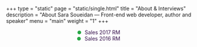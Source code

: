 +++
type = "static"
page = "static/single.html"
title = "About & Interviews"
description = "About Sara Soueidan — Front-end web developer, author and speaker"
menu = "main"
weight = "1"
+++


<div id="chart"></div>

<div class="goal">
	<div class="circle"></div><p>Sales 2017 RM <span id="goal"></span></p>
</div>


<div id="lastYear"></div>


<div class="goal">
	<div class="circle"></div><p>Sales 2016 RM <span id="goal2"></span></p>
</div>

<style type="text/css">
	.goal{ display: flex; align-items: center; justify-content: center; }
	.goal .circle{
		height: 10px;
		width: 10px;
		background: #28a745;
		border-radius: 50%;
		margin: 0 10px 0 0;
	}
	.goal p { margin: 0; color: #36114C; }
</style>

<script src="https://unpkg.com/frappe-charts@0.0.6/dist/frappe-charts.min.iife.js"></script>
<script type="text/javascript">

var goal = 1600;

	const data = {
    labels: ["February", "March","August", "September", "October", "November"],
    datasets: [
        {
            title: "Sales",
            values: [250,300,300, 0, 0,300]
        }
    ],
	"specific_values": [
		{
			title: "GOALS",
			line_type: "dashed",
			value: goal
		},
	]
}

const chart = new Chart({
    parent: '#chart', // or a DOM element
    title: "Income Accountability",
    data: data,
    type: 'line', // or 'line', 'scatter', 'pie', 'percentage'
    height: 250,
    colors: ['#28a745']
});

var myelement = document.getElementById("goal");
    myelement.innerHTML= 1150;

const lastYearData = {
    labels: ["January", "February","April", "May", "July", "October", "November"],
    datasets: [
        {
            title: "Sales",
            values: [300,380,450,450, 200, 200, 400]
        }
    ],
	"specific_values": [
		{
			title: "GOALS",
			line_type: "dashed",
			value: goal
		},
	]
}

const chart2 = new Chart({
    parent: '#lastYear', // or a DOM element
    title: "Last Year Income Accountability",
    data: lastYearData,
    type: 'line', // or 'line', 'scatter', 'pie', 'percentage'
    height: 250,
    colors: ['#28a745']
});



var myelement2 = document.getElementById("goal2");
    myelement2.innerHTML= 2380;


</script>